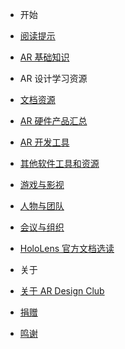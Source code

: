 - 开始
 - [阅读提示]()
 - [AR 基础知识](/intro-ar)

- AR 设计学习资源
 - [文档资源](/resources)
 - [AR 硬件产品汇总](/hardware)
 - [AR 开发工具](/devtools)
 - [其他软件工具和资源](/software)
 - [游戏与影视](/art)
 - [人物与团队](/team)
 - [会议与组织](/event)
 - [HoloLens 官方文档选读](/hololens)

- 关于
 - [关于 AR Design Club](/about)
 - [捐赠](/donate)
 - [鸣谢](/thx)

